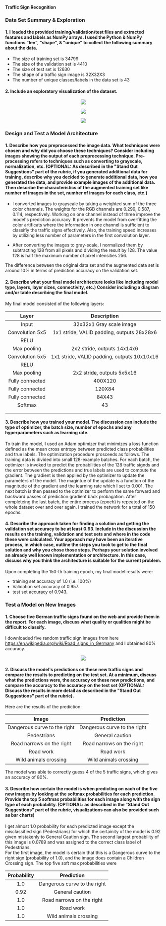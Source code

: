 **Traffic Sign Recognition** 



### Data Set Summary & Exploration

#### 1. I loaded the provided training/validation/test files and extracted features and labels as NumPy arrays. I used the Python & NumPy functions "len", "shape", & "unique" to collect the following summary about the data. 

* The size of training set is 34799
* The size of the validation set is 4410
* The size of test set is 12630
* The shape of a traffic sign image is 32X32X3
* The number of unique classes/labels in the data set is 43

#### 2. Include an exploratory visualization of the dataset.

<p align="center"> <img src="./vis/train_hist.png"> </p>

<p align="center"> <img src="./vis/test_hist.png"> </p>

<p align="center"> <img src="./vis/a_sign.png"> </p>

### Design and Test a Model Architecture

#### 1. Describe how you preprocessed the image data. What techniques were chosen and why did you choose these techniques? Consider including images showing the output of each preprocessing technique. Pre-processing refers to techniques such as converting to grayscale, normalization, etc. (OPTIONAL: As described in the "Stand Out Suggestions" part of the rubric, if you generated additional data for training, describe why you decided to generate additional data, how you generated the data, and provide example images of the additional data. Then describe the characteristics of the augmented training set like number of images in the set, number of images for each class, etc.)

* I converted images to grayscale by taking a weighted sum of the three color channels. The weights for the RGB channels are 0.299, 0.587, 0.114, respectively. Working on one channel instead of three improve the model's prediction accuracy. It prevents the model from overfitting the color artificats where the information in one channel is sufficient to classifiy the traffic signs effectively. Also, the training speed increases by utilizing less number of parameters in the first convolution layer.

* After converting the images to gray-scale, I normalized them by subtracting 128 from all pixels and dividing the result by 128. The value 128 is half the maximum number of pixel intensities 256.

The difference between the original data set and the augmented data set is around 10% in terms of prediction accuracy on the validation set.

#### 2. Describe what your final model architecture looks like including model type, layers, layer sizes, connectivity, etc.) Consider including a diagram and/or table describing the final model.

My final model consisted of the following layers:

| Layer         		|     Description	        					| 
|:---------------------:|:---------------------------------------------:| 
| Input         		| 32x32x1 Gray scale image   							| 
| Convolution 5x5     	| 1x1 stride, VALID padding, outputs 28x28x6 	|
| RELU					|												|
| Max pooling	      	| 2x2 stride,  outputs 14x14x6 				|
| Convolution 5x5	    | 1x1 stride, VALID padding, outputs 10x10x16		|
| RELU					|												|
| Max pooling	      	| 2x2 stride,  outputs 5x5x16 				|
| Fully connected		| 400X120        									|
| Fully connected		| 120X84        									|
| Fully connected		| 84X43        									|
| Softmax				| 43        									|
|						|												|
|						|												|
 


#### 3. Describe how you trained your model. The discussion can include the type of optimizer, the batch size, number of epochs and any hyperparameters such as learning rate.

To train the model, I used an Adam optimizer that minimizes a loss function defined as the mean cross entropy between predicted class probabilities and true labels. The optimization procedure prosceeds as follows. The training data is divided into small 128-example batches. For each batch, the optimizer is invoked to predict the probabilities of the 128 traffic signds and the error between the predictions and true labels are used to compute the gradient. The gradient is then applied by the optimizer to update the parameters of the model. The magintue of the update is a function of the magnitude of the gradient and the learning rate which I set to 0.001. The next batch is then passed to the optimizer to perform the same forward and backward passes of prediction gradient back probagation. After completeing the last batch, the entire process (epoch) is repeated on the whole dataset over and over again. I trained the network for a total of 150 epochs.     

#### 4. Describe the approach taken for finding a solution and getting the validation set accuracy to be at least 0.93. Include in the discussion the results on the training, validation and test sets and where in the code these were calculated. Your approach may have been an iterative process, in which case, outline the steps you took to get to the final solution and why you chose those steps. Perhaps your solution involved an already well known implementation or architecture. In this case, discuss why you think the architecture is suitable for the current problem.

Upon completing the 150-th training epoch, my final model results were:
* training set accuracy of 1.0 (i.e. 100%)
* Validation set accuracy of 0.957.
* test set accuracy of 0.943.

### Test a Model on New Images

#### 1. Choose five German traffic signs found on the web and provide them in the report. For each image, discuss what quality or qualities might be difficult to classify.

I downloaded five random traffic sign images from here https://en.wikipedia.org/wiki/Road_signs_in_Germany and I obtained 80% accuracy. 

<p align="center"> <img src="./vis/images_from_web.png"> </p>

#### 2. Discuss the model's predictions on these new traffic signs and compare the results to predicting on the test set. At a minimum, discuss what the predictions were, the accuracy on these new predictions, and compare the accuracy to the accuracy on the test set (OPTIONAL: Discuss the results in more detail as described in the "Stand Out Suggestions" part of the rubric).

Here are the results of the prediction:

| Image			        |     Prediction	        					| 
|:---------------------:|:---------------------------------------------:| 
| Dangerous curve to the right     		| Dangerous curve to the right					| 
| Pedestrians    			| General caution	|
| Road narrows on the right     			| Road narrows on the right 										|
| Road work				| Road work				|
| Wild animals crossing  		| Wild animals crossing				|


The model was able to correctly guess 4 of the 5 traffic signs, which gives an accuracy of 80%. 

#### 3. Describe how certain the model is when predicting on each of the five new images by looking at the softmax probabilities for each prediction. Provide the top 5 softmax probabilities for each image along with the sign type of each probability. (OPTIONAL: as described in the "Stand Out Suggestions" part of the rubric, visualizations can also be provided such as bar charts)


I get almost 1.0 probability for each predicted image except the misclassified sign (Pedestrians) for which the certainity of the model is 0.92 given mistakenly to General Caution sign. The second largest probability of this image is 0.0789 and was assigned to the correct class label of Pedestrians.   
For the first image, the model is certain that this is a Dangerous curve to the right sign (probability of 1.0), and the image does contain a Children Crossing sign. The top five soft max probabilities were

| Probability         	|     Prediction	        					| 
|:---------------------:|:---------------------------------------------:| 
| 1.0     		| Dangerous curve to the right					| 
| 0.92    			| General caution	|
| 1.0     			| Road narrows on the right 										|
| 1.0				| Road work				|
| 1.0  		| Wild animals crossing				|



